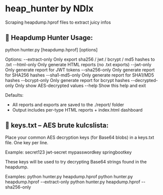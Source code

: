 # heap_hunter by NDIx
Scraping heapdump.hprof files to extract juicy infos

🦅 Heapdump Hunter Usage:
--------------------------

python hunter.py [heapdump.hprof] [options]

Options:
  --extract-only       Only export sha256 / jwt / bcrypt / md5 hashes to .txt
  --html-only          Only generate HTML reports (no .txt exports)
  --jwt-only           Only generate report for JWT tokens
  --sha256-only        Only generate report for SHA256 hashes
  --sha1-md5-only      Only generate report for SHA1/MD5 hashes
  --bcrypt-only        Only generate report for bcrypt hashes
  --decrypted-only     Only show AES-decrypted values
  --help               Show this help and exit

Defaults:
  - All reports and exports are saved to the ./report/ folder
  - Output includes per-type HTML reports + index.html dashboard

🔐 keys.txt – AES brute kulcslista:
-----------------------------------
Place your common AES decryption keys (for Base64 blobs) in a keys.txt file.
One key per line.

Example:
  secret123
  jwt-secret
  mypasswordkey
  springbootkey

These keys will be used to try decrypting Base64 strings found in the heapdump.

Examples:
  python hunter.py heapdump.hprof
  python hunter.py heapdump.hprof --extract-only
  python hunter.py heapdump.hprof --sha256-only
